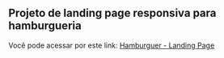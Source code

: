 ## Projeto de landing page responsiva para hamburgueria

Você pode acessar por este link: <a href="https://hamburguer-landing.vercel.app/"> Hamburguer - Landing Page </a>
